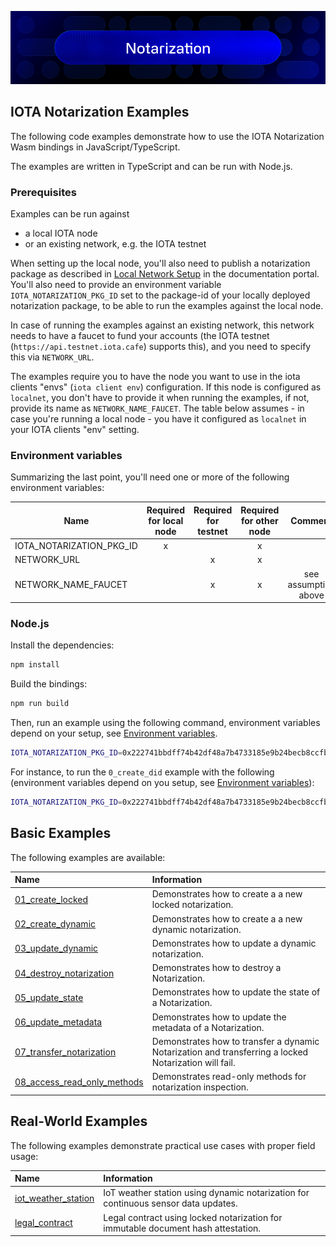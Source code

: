 ![banner](https://github.com/iotaledger/notarization/raw/HEAD/.github/banner_notarization.png)

## IOTA Notarization Examples

The following code examples demonstrate how to use the IOTA Notarization Wasm bindings in JavaScript/TypeScript.

The examples are written in TypeScript and can be run with Node.js.

### Prerequisites

Examples can be run against

- a local IOTA node
- or an existing network, e.g. the IOTA testnet

When setting up the local node, you'll also need to publish a notarization package as described in
[Local Network Setup](https://docs.iota.org/developer/iota-notarization/getting-started/local-network-setup) in the documentation portal.
You'll also need to provide an environment variable `IOTA_NOTARIZATION_PKG_ID` set to the package-id of your locally deployed
notarization package, to be able to run the examples against the local node.

In case of running the examples against an existing network, this network needs to have a faucet to fund your accounts (the IOTA testnet (`https://api.testnet.iota.cafe`) supports this), and you need to specify this via `NETWORK_URL`.

The examples require you to have the node you want to use in the iota clients "envs" (`iota client env`) configuration. If this node is configured as `localnet`, you don't have to provide it when running the examples, if not, provide its name as `NETWORK_NAME_FAUCET`. The table below assumes - in case you're running a local node - you have it configured as `localnet` in your IOTA clients "env" setting.

### Environment variables

Summarizing the last point, you'll need one or more of the following environment variables:

| Name                     | Required for local node | Required for testnet | Required for other node |       Comment        |
| ------------------------ | :---------------------: | :------------------: | :---------------------: | :------------------: |
| IOTA_NOTARIZATION_PKG_ID |            x            |                      |            x            |                      |
| NETWORK_URL              |                         |          x           |            x            |                      |
| NETWORK_NAME_FAUCET      |                         |          x           |            x            | see assumption above |

### Node.js

Install the dependencies:

```bash
npm install
```

Build the bindings:

```bash
npm run build
```

Then, run an example using the following command, environment variables depend on your setup, see [Environment variables](#environment-variables).

```bash
IOTA_NOTARIZATION_PKG_ID=0x222741bbdff74b42df48a7b4733185e9b24becb8ccfbafe8eac864ab4e4cc555 npm run example:node -- <example-name>
```

For instance, to run the `0_create_did` example with the following (environment variables depend on you setup, see [Environment variables](#environment-variables)):

```bash
IOTA_NOTARIZATION_PKG_ID=0x222741bbdff74b42df48a7b4733185e9b24becb8ccfbafe8eac864ab4e4cc555 npm run example:node -- 0_create_did
```

## Basic Examples

The following examples are available:

| Name                                                                                                                                                            | Information                                                                                           |
| :-------------------------------------------------------------------------------------------------------------------------------------------------------------- | :---------------------------------------------------------------------------------------------------- |
| [01_create_locked](https://github.com/iotaledger/notarization/tree/main/bindings/wasm/notarization_wasm/examples/src/01_create_locked.ts)                       | Demonstrates how to create a a new locked notarization.                                               |
| [02_create_dynamic](https://github.com/iotaledger/notarization/tree/main/bindings/wasm/notarization_wasm/examples/src/02_create_dynamic.ts)                     | Demonstrates how to create a a new dynamic notarization.                                              |
| [03_update_dynamic](https://github.com/iotaledger/notarization/tree/main/bindings/wasm/notarization_wasm/examples/src/03_update_dynamic.ts)                     | Demonstrates how to update a dynamic notarization.                                                    |
| [04_destroy_notarization](https://github.com/iotaledger/notarization/tree/main/bindings/wasm/notarization_wasm/examples/src/04_destroy_notarization.ts)         | Demonstrates how to destroy a Notarization.                                                           |
| [05_update_state](https://github.com/iotaledger/notarization/tree/main/bindings/wasm/notarization_wasm/examples/src/05_update_state.ts)                         | Demonstrates how to update the state of a Notarization.                                               |
| [06_update_metadata](https://github.com/iotaledger/notarization/tree/main/bindings/wasm/notarization_wasm/examples/src/06_update_metadata.ts)                   | Demonstrates how to update the metadata of a Notarization.                                            |
| [07_transfer_notarization](https://github.com/iotaledger/notarization/tree/main/bindings/wasm/notarization_wasm/examples/src/07_transfer_notarization.ts)       | Demonstrates how to transfer a dynamic Notarization and transferring a locked Notarization will fail. |
| [08_access_read_only_methods](https://github.com/iotaledger/notarization/tree/main/bindings/wasm/notarization_wasm/examples/src/08_access_read_only_methods.ts) | Demonstrates read-only methods for notarization inspection.                                           |

## Real-World Examples

The following examples demonstrate practical use cases with proper field usage:

| Name                                                                                                                                                          | Information                                                                        |
| :------------------------------------------------------------------------------------------------------------------------------------------------------------ | :--------------------------------------------------------------------------------- |
| [iot_weather_station](https://github.com/iotaledger/notarization/tree/main/bindings/wasm/notarization_wasm/examples/src/real-world/01_iot_weather_station.ts) | IoT weather station using dynamic notarization for continuous sensor data updates. |
| [legal_contract](https://github.com/iotaledger/notarization/tree/main/bindings/wasm/notarization_wasm/examples/src/real-world/02_legal_contract.ts)           | Legal contract using locked notarization for immutable document hash attestation.  |

<!--

## Browser

While the examples should work in a browser environment, we do not provide browser examples yet.

-->
